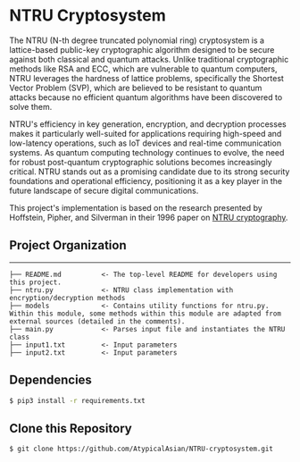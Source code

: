 # NTRU Cryptosystem

The NTRU (N-th degree truncated polynomial ring) cryptosystem is a lattice-based public-key cryptographic algorithm designed to be secure against both classical and quantum attacks.
Unlike traditional cryptographic methods like RSA and ECC, which are vulnerable to quantum computers, NTRU leverages the hardness of lattice problems, specifically the Shortest Vector Problem (SVP),
which are believed to be resistant to quantum attacks because no efficient quantum algorithms have been discovered to solve them.

NTRU's efficiency in key generation, encryption, and decryption processes makes it particularly well-suited for applications requiring high-speed and
low-latency operations, such as IoT devices and real-time communication systems. As quantum computing technology continues to evolve, the need for robust post-quantum cryptographic solutions becomes increasingly critical.
NTRU stands out as a promising candidate due to its strong security foundations and operational efficiency, positioning it as a key player in the future landscape of secure digital communications.

This project's implementation is based on the research presented by Hoffstein, Pipher, and Silverman in their 1996 paper on <a href = "https://www.ntru.org/f/hps98.pdf"> NTRU cryptography<a/>.

## Project Organization

---

    ├── README.md          <- The top-level README for developers using this project.
    ├── ntru.py            <- NTRU class implementation with encryption/decryption methods
    ├── models             <- Contains utility functions for ntru.py. Within this module, some methods within this module are adapted from external sources (detailed in the comments).
    ├── main.py            <- Parses input file and instantiates the NTRU class
    ├── input1.txt         <- Input parameters
    ├── input2.txt         <- Input parameters

## Dependencies

```bash
$ pip3 install -r requirements.txt
```

## Clone this Repository

```bash
$ git clone https://github.com/AtypicalAsian/NTRU-cryptosystem.git
```
